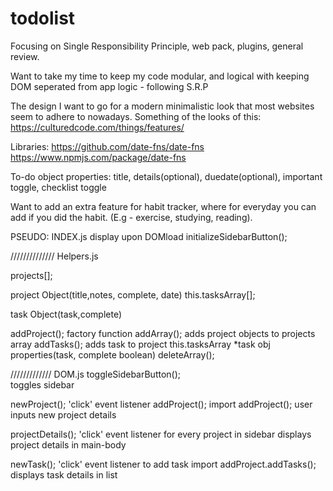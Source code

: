 # todolist
Focusing on Single Responsibility Principle, web pack, plugins, general review.  

Want to take my time to keep my code modular, and logical with keeping DOM seperated from app logic - following S.R.P

The design I want to go for a modern minimalistic look that most websites seem to adhere to nowadays. 
Something of the looks of this:
https://culturedcode.com/things/features/

Libraries: https://github.com/date-fns/date-fns
https://www.npmjs.com/package/date-fns

To-do object properties: title, details(optional), duedate(optional), important toggle, checklist toggle

Want to add an extra feature for habit tracker,
where for everyday you can add if you did 
the habit. (E.g - exercise, studying, reading).

PSEUDO:
INDEX.js
display upon DOMload
  initializeSidebarButton();

//////////////
Helpers.js

  projects[];

  project Object(title,notes, complete, date)
    this.tasksArray[];

  task Object(task,complete)

  addProject(); factory function
    addArray();
      adds project objects to projects array
    addTasks();
      adds task to project this.tasksArray
       *task obj properties(task, complete boolean)
    deleteArray();
    

    
/////////////
DOM.js
toggleSidebarButton();   
  toggles sidebar 

newProject();
  'click' event listener addProject();
    import addProject();
      user inputs new project details

projectDetails();
  'click' event listener for every project in sidebar
   displays project details in main-body

newTask();
  'click' event listener to add task
   import addProject.addTasks();
   displays task details in list

